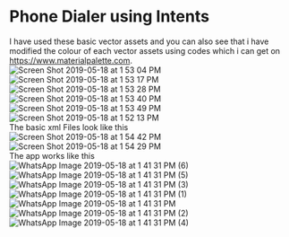 # Phone Dialer using Intents
I have used these basic vector assets and you can also see that i have modified the colour of each vector assets using codes which i can get on https://www.materialpalette.com.
</br>
![Screen Shot 2019-05-18 at 1 53 04 PM](https://user-images.githubusercontent.com/43893611/57967025-76a36680-7977-11e9-9ac9-647cb3bd25bf.png)
![Screen Shot 2019-05-18 at 1 53 17 PM](https://user-images.githubusercontent.com/43893611/57967027-7905c080-7977-11e9-99cc-d01b1552f3df.png)
![Screen Shot 2019-05-18 at 1 53 28 PM](https://user-images.githubusercontent.com/43893611/57967029-7a36ed80-7977-11e9-9f90-df6a41126670.png)
![Screen Shot 2019-05-18 at 1 53 40 PM](https://user-images.githubusercontent.com/43893611/57967032-7c00b100-7977-11e9-8e77-5d9a065b14be.png)
![Screen Shot 2019-05-18 at 1 53 49 PM](https://user-images.githubusercontent.com/43893611/57967033-7dca7480-7977-11e9-905f-5d1ffbe36099.png)
![Screen Shot 2019-05-18 at 1 52 13 PM](https://user-images.githubusercontent.com/43893611/57967082-54f6af00-7978-11e9-8134-66763f033f16.png)
</br>
The basic xml Files look like this
</br>
![Screen Shot 2019-05-18 at 1 54 42 PM](https://user-images.githubusercontent.com/43893611/57967037-828f2880-7977-11e9-910e-f3c350138d48.png)
![Screen Shot 2019-05-18 at 1 54 29 PM](https://user-images.githubusercontent.com/43893611/57967034-802cce80-7977-11e9-833c-6333c8a2349f.png)
</br>
The app works like this
</br>
![WhatsApp Image 2019-05-18 at 1 41 31 PM (6)](https://user-images.githubusercontent.com/43893611/57967130-c8002580-7978-11e9-9579-87197d5fe52b.jpeg)
![WhatsApp Image 2019-05-18 at 1 41 31 PM (5)](https://user-images.githubusercontent.com/43893611/57967132-cafb1600-7978-11e9-80d5-f59b00e4347c.jpeg)
![WhatsApp Image 2019-05-18 at 1 41 31 PM (3)](https://user-images.githubusercontent.com/43893611/57967095-70fa5080-7978-11e9-98b2-72d92930488b.jpeg)
![WhatsApp Image 2019-05-18 at 1 41 31 PM (1)](https://user-images.githubusercontent.com/43893611/57967097-76f03180-7978-11e9-86db-1016347b8f15.jpeg)
![WhatsApp Image 2019-05-18 at 1 41 31 PM](https://user-images.githubusercontent.com/43893611/57967098-78b9f500-7978-11e9-9a82-ff3b38447291.jpeg)
![WhatsApp Image 2019-05-18 at 1 41 31 PM (2)](https://user-images.githubusercontent.com/43893611/57967100-7e173f80-7978-11e9-836d-ea005dcfad00.jpeg)
![WhatsApp Image 2019-05-18 at 1 41 31 PM (4)](https://user-images.githubusercontent.com/43893611/57967101-866f7a80-7978-11e9-9650-32253bdde753.jpeg)

